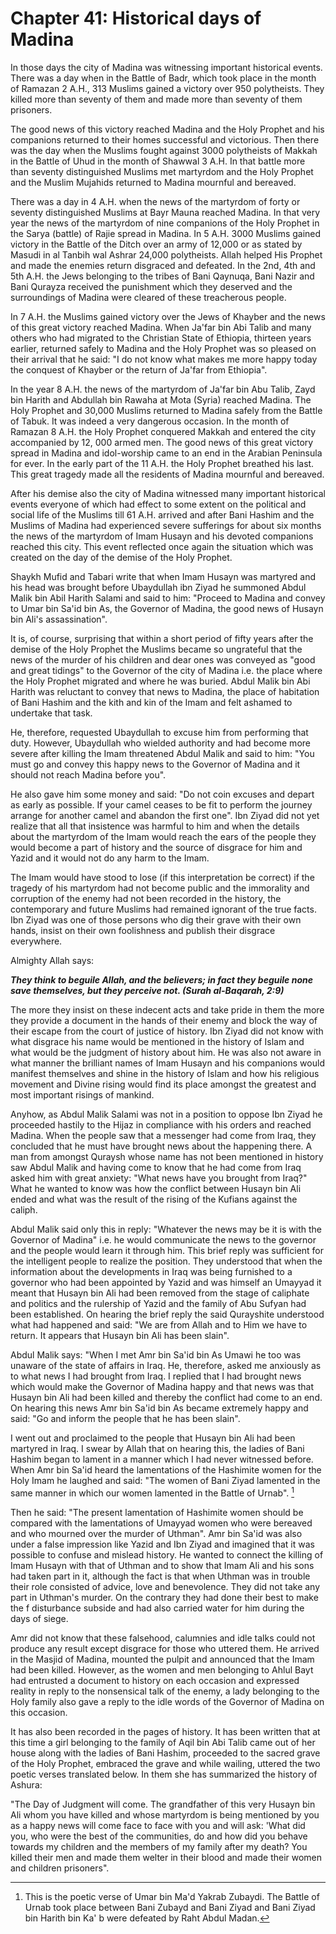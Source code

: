 Chapter 41: Historical days of Madina
=====================================

In those days the city of Madina was witnessing important historical
events. There was a day when in the Battle of Badr, which took place in
the month of Ramazan 2 A.H., 313 Muslims gained a victory over 950
polytheists. They killed more than seventy of them and made more than
seventy of them prisoners.

The good news of this victory reached Madina and the Holy Prophet and
his companions returned to their homes successful and victorious. Then
there was the day when the Muslims fought against 3000 polytheists of
Makkah in the Battle of Uhud in the month of Shawwal 3 A.H. In that
battle more than seventy distinguished Muslims met martyrdom and the
Holy Prophet and the Muslim Mujahids returned to Madina mournful and
bereaved.

There was a day in 4 A.H. when the news of the martyrdom of forty or
seventy distinguished Muslims at Bayr Mauna reached Madina. In that very
year the news of the martyrdom of nine companions of the Holy Prophet in
the Sarya (battle) of Rajie spread in Madina. In 5 A.H. 3000 Muslims
gained victory in the Battle of the Ditch over an army of 12,000 or as
stated by Masudi in al Tanbih wal Ashrar 24,000 polytheists. Allah
helped His Prophet and made the enemies return disgraced and defeated.
In the 2nd, 4th and 5th A.H. the Jews belonging to the tribes of Bani
Qaynuqa, Bani Nazir and Bani Qurayza received the punishment which they
deserved and the surroundings of Madina were cleared of these
treacherous people.

In 7 A.H. the Muslims gained victory over the Jews of Khayber and the
news of this great victory reached Madina. When Ja'far bin Abi Talib and
many others who had migrated to the Christian State of Ethiopia,
thirteen years earlier, returned safely to Madina and the Holy Prophet
was so pleased on their arrival that he said: "I do not know what makes
me more happy today the conquest of Khayber or the return of Ja'far from
Ethiopia".

In the year 8 A.H. the news of the martyrdom of Ja'far bin Abu Talib,
Zayd bin Harith and Abdullah bin Rawaha at Mota (Syria) reached Madina.
The Holy Prophet and 30,000 Muslims returned to Madina safely from the
Battle of Tabuk. It was indeed a very dangerous occasion. In the month
of Ramazan 8 A.H. the Holy Prophet conquered Makkah and entered the city
accompanied by 12, 000 armed men. The good news of this great victory
spread in Madina and idol-worship came to an end in the Arabian
Peninsula for ever. In the early part of the 11 A.H. the Holy Prophet
breathed his last. This great tragedy made all the residents of Madina
mournful and bereaved.

After his demise also the city of Madina witnessed many important
historical events everyone of which had effect to some extent on the
political and social life of the Muslims till 61 A.H. arrived and after
Bani Hashim and the Muslims of Madina had experienced severe sufferings
for about six months the news of the martyrdom of Imam Husayn and his
devoted companions reached this city. This event reflected once again
the situation which was created on the day of the demise of the Holy
Prophet.

Shaykh Mufid and Tabari write that when Imam Husayn was martyred and his
head was brought before Ubaydullah ibn Ziyad he summoned Abdul Malik bin
Abil Harith Salami and said to him: "Proceed to Madina and convey to
Umar bin Sa'id bin As, the Governor of Madina, the good news of Husayn
bin Ali's assassination".

It is, of course, surprising that within a short period of fifty years
after the demise of the Holy Prophet the Muslims became so ungrateful
that the news of the murder of his children and dear ones was conveyed
as "good and great tidings" to the Governor of the city of Madina i.e.
the place where the Holy Prophet migrated and where he was buried. Abdul
Malik bin Abi Harith was reluctant to convey that news to Madina, the
place of habitation of Bani Hashim and the kith and kin of the Imam and
felt ashamed to undertake that task.

He, therefore, requested Ubaydullah to excuse him from performing that
duty. However, Ubaydullah who wielded authority and had become more
severe after killing the Imam threatened Abdul Malik and said to him:
"You must go and convey this happy news to the Governor of Madina and it
should not reach Madina before you".

He also gave him some money and said: "Do not coin excuses and depart as
early as possible. If your camel ceases to be fit to perform the journey
arrange for another camel and abandon the first one". Ibn Ziyad did not
yet realize that all that insistence was harmful to him and when the
details about the martyrdom of the Imam would reach the ears of the
people they would become a part of history and the source of disgrace
for him and Yazid and it would not do any harm to the Imam.

The Imam would have stood to lose (if this interpretation be correct) if
the tragedy of his martyrdom had not become public and the immorality
and corruption of the enemy had not been recorded in the history, the
contemporary and future Muslims had remained ignorant of the true facts.
Ibn Ziyad was one of those persons who dig their grave with their own
hands, insist on their own foolishness and publish their disgrace
everywhere.

Almighty Allah says:

***They think to beguile Allah, and the believers; in fact they beguile
none save themselves, but they perceive not. (Surah al-Baqarah, 2:9)***

The more they insist on these indecent acts and take pride in them the
more they provide a document in the hands of their enemy and block the
way of their escape from the court of justice of history. Ibn Ziyad did
not know with what disgrace his name would be mentioned in the history
of Islam and what would be the judgment of history about him. He was
also not aware in what manner the brilliant names of Imam Husayn and his
companions would manifest themselves and shine in the history of Islam
and how his religious movement and Divine rising would find its place
amongst the greatest and most important risings of mankind.

Anyhow, as Abdul Malik Salami was not in a position to oppose Ibn Ziyad
he proceeded hastily to the Hijaz in compliance with his orders and
reached Madina. When the people saw that a messenger had come from Iraq,
they concluded that he must have brought news about the happening there.
A man from amongst Quraysh whose name has not been mentioned in history
saw Abdul Malik and having come to know that he had come from Iraq asked
him with great anxiety: "What news have you brought from Iraq?" What he
wanted to know was how the conflict between Husayn bin Ali ended and
what was the result of the rising of the Kufians against the caliph.

Abdul Malik said only this in reply: "Whatever the news may be it is
with the Governor of Madina" i.e. he would communicate the news to the
governor and the people would learn it through him. This brief reply was
sufficient for the intelligent people to realize the position. They
understood that when the information about the developments in Iraq was
being furnished to a governor who had been appointed by Yazid and was
himself an Umayyad it meant that Husayn bin Ali had been removed from
the stage of caliphate and politics and the rulership of Yazid and the
family of Abu Sufyan had been established. On hearing the brief reply
the said Qurayshite understood what had happened and said: "We are from
Allah and to Him we have to return. It appears that Husayn bin Ali has
been slain".

Abdul Malik says: "When I met Amr bin Sa'id bin As Umawi he too was
unaware of the state of affairs in Iraq. He, therefore, asked me
anxiously as to what news I had brought from Iraq. I replied that I had
brought news which would make the Governor of Madina happy and that news
was that Husayn bin Ali had been killed and thereby the conflict had
come to an end. On hearing this news Amr bin Sa'id bin As became
extremely happy and said: "Go and inform the people that he has been
slain".

I went out and proclaimed to the people that Husayn bin Ali had been
martyred in Iraq. I swear by Allah that on hearing this, the ladies of
Bani Hashim began to lament in a manner which I had never witnessed
before. When Amr bin Sa'id heard the lamentations of the Hashimite women
for the Holy Imam he laughed and said: "The women of Bani Ziyad lamented
in the same manner in which our women lamented in the Battle of Urnab".
[^1]

Then he said: "The present lamentation of Hashimite women should be
compared with the lamentations of Umayyad women who were bereaved and
who mourned over the murder of Uthman". Amr bin Sa'id was also under a
false impression like Yazid and Ibn Ziyad and imagined that it was
possible to confuse and mislead history. He wanted to connect the
killing of Imam Husayn with that of Uthman and to show that Imam Ali and
his sons had taken part in it, although the fact is that when Uthman was
in trouble their role consisted of advice, love and benevolence. They
did not take any part in Uthman's murder. On the contrary they had done
their best to make the f disturbance subside and had also carried water
for him during the days of siege.

Amr did not know that these falsehood, calumnies and idle talks could
not produce any result except disgrace for those who uttered them. He
arrived in the Masjid of Madina, mounted the pulpit and announced that
the Imam had been killed. However, as the women and men belonging to
Ahlul Bayt had entrusted a document to history on each occasion and
expressed reality in reply to the nonsensical talk of the enemy, a lady
belonging to the Holy family also gave a reply to the idle words of the
Governor of Madina on this occasion.

It has also been recorded in the pages of history. It has been written
that at this time a girl belonging to the family of Aqil bin Abi Talib
came out of her house along with the ladies of Bani Hashim, proceeded to
the sacred grave of the Holy Prophet, embraced the grave and while
wailing, uttered the two poetic verses translated below. In them she has
summarized the history of Ashura:

"The Day of Judgment will come. The grandfather of this very Husayn bin
Ali whom you have killed and whose martyrdom is being mentioned by you
as a happy news will come face to face with you and will ask: 'What did
you, who were the best of the communities, do and how did you behave
towards my children and the members of my family after my death? You
killed their men and made them welter in their blood and made their
women and children prisoners".

[^1]: This is the poetic verse of Umar bin Ma'd Yakrab Zubaydi. The
Battle of Urnab took place between Bani Zubayd and Bani Ziyad and Bani
Ziyad bin Harith bin Ka' b were defeated by Raht Abdul Madan.


